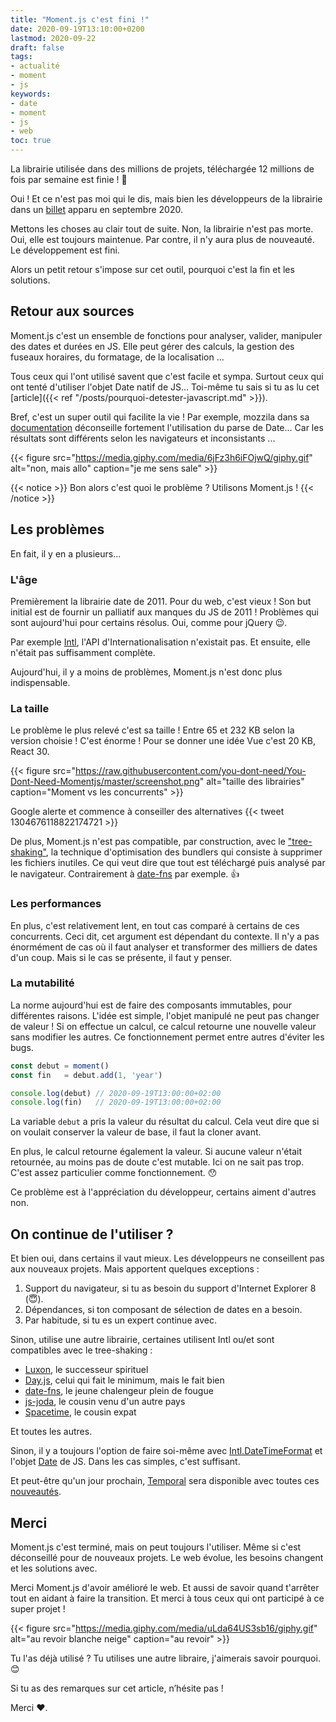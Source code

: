 ```yaml
---
title: "Moment.js c'est fini !"
date: 2020-09-19T13:10:00+0200
lastmod: 2020-09-22
draft: false
tags: 
- actualité
- moment
- js
keywords: 
- date
- moment
- js
- web
toc: true
---
```


La librairie utilisée dans des millions de projets, téléchargée 12 millions de fois par semaine est finie ! :clap:

Oui ! Et ce n'est pas moi qui le dis, mais bien les développeurs de la librairie dans un [billet](https://momentjs.com/docs/#/-project-status/) apparu en septembre 2020.

Mettons les choses au clair tout de suite. Non, la librairie n'est pas morte. Oui, elle est toujours maintenue.
Par contre, il n'y aura plus de nouveauté. Le développement est fini.

Alors un petit retour s'impose sur cet outil, pourquoi c'est la fin et les solutions.

## Retour aux sources

Moment.js c'est un ensemble de fonctions pour analyser, valider, manipuler des dates et durées en JS.
Elle peut gérer des calculs, la gestion des fuseaux horaires, du formatage, de la localisation ...

Tous ceux qui l'ont utilisé savent que c'est facile et sympa.
Surtout ceux qui ont tenté d'utiliser l'objet Date natif de JS...
Toi-même tu sais si tu as lu cet [article]({{< ref "/posts/pourquoi-detester-javascript.md" >}}).

Bref, c'est un super outil qui facilite la vie ! Par exemple, mozzila dans sa [documentation](https://developer.mozilla.org/fr/docs/Web/JavaScript/Reference/Global_Objects/Date/Date#Timestamp_string) déconseille fortement l'utilisation du parse de Date...
Car les résultats sont différents selon les navigateurs et inconsistants ...

{{< figure src="https://media.giphy.com/media/6jFz3h6iFOjwQ/giphy.gif" alt="non, mais allo" caption="je me sens sale" >}}

{{< notice >}}
Bon alors c'est quoi le problème ? Utilisons Moment.js !
{{< /notice >}}

## Les problèmes

En fait, il y en a plusieurs...

### L'âge

Premièrement la librairie date de 2011. Pour du web, c'est vieux !
Son but initial est de fournir un palliatif aux manques du JS de 2011 ! Problèmes qui sont aujourd'hui pour certains résolus.
Oui, comme pour jQuery :wink:.

Par exemple [Intl](https://developer.mozilla.org/fr/docs/Web/JavaScript/Reference/Objets_globaux/Intl), l'API d'Internationalisation n'existait pas.
Et ensuite, elle n'était pas suffisamment complète.

Aujourd'hui, il y a moins de problèmes, Moment.js n'est donc plus indispensable.

### La taille
 
Le problème le plus relevé c'est sa taille ! Entre 65 et 232 KB selon la version choisie ! C'est énorme !
Pour se donner une idée Vue c'est 20 KB, React 30.

{{< figure src="https://raw.githubusercontent.com/you-dont-need/You-Dont-Need-Momentjs/master/screenshot.png" alt="taille des librairies" caption="Moment vs les concurrents" >}}

Google alerte et commence à conseiller des alternatives {{< tweet 1304676118822174721 >}}

De plus, Moment.js n'est pas compatible, par construction, avec le ["tree-shaking"](https://webpack.js.org/guides/tree-shaking/), la technique d'optimisation des bundlers qui consiste à supprimer les fichiers inutiles.
Ce qui veut dire que tout est téléchargé puis analysé par le navigateur. Contrairement à [date-fns](https://date-fns.org/) par exemple. :thumbsup:


### Les performances
 
En plus, c'est relativement lent, en tout cas comparé à certains de ces concurrents. Ceci dit, cet argument est dépendant du contexte.
Il n'y a pas énormément de cas où il faut analyser et transformer des milliers de dates d'un coup.
Mais si le cas se présente, il faut y penser.

### La mutabilité

La norme aujourd'hui est de faire des composants immutables, pour différentes raisons.
L'idée est simple, l'objet manipulé ne peut pas changer de valeur ! Si on effectue un calcul, ce calcul retourne une nouvelle valeur sans modifier les autres.
Ce fonctionnement permet entre autres d'éviter les bugs.

```javascript
const debut = moment()
const fin   = debut.add(1, 'year')

console.log(debut) // 2020-09-19T13:00:00+02:00
console.log(fin)   // 2020-09-19T13:00:00+02:00
```

La variable `debut` a pris la valeur du résultat du calcul. Cela veut dire que si on voulait conserver la valeur de base, il faut la cloner avant.

En plus, le calcul retourne également la valeur. Si aucune valeur n'était retournée, au moins pas de doute c'est mutable.
Ici on ne sait pas trop. C'est assez particulier comme fonctionnement. :hushed:

Ce problème est à l'appréciation du développeur, certains aiment d'autres non. 

## On continue de l'utiliser ?

Et bien oui, dans certains il vaut mieux. Les développeurs ne conseillent pas aux nouveaux projets.
Mais apportent quelques exceptions :

1. Support du navigateur, si tu as besoin du support d'Internet Explorer 8 (:innocent:).
2. Dépendances, si ton composant de sélection de dates en a besoin.
3. Par habitude, si tu es un expert continue avec.

Sinon, utilise une autre librairie, certaines utilisent Intl ou/et sont compatibles avec le tree-shaking :
- [Luxon](https://moment.github.io/luxon/), le successeur spirituel
- [Day.js](https://day.js.org/), celui qui fait le minimum, mais le fait bien
- [date-fns](https://date-fns.org/), le jeune chalengeur plein de fougue
- [js-joda](https://js-joda.github.io/js-joda/), le cousin venu d'un autre pays
- [Spacetime](https://github.com/spencermountain/spacetime), le cousin expat

Et toutes les autres.

Sinon, il y a toujours l'option de faire soi-même avec [Intl.DateTimeFormat](https://developer.mozilla.org/fr/docs/Web/JavaScript/Reference/Objets_globaux/Intl/DateTimeFormat) et l'objet [Date](https://developer.mozilla.org/fr/docs/Web/JavaScript/Reference/Objets_globaux/Date) de JS.
Dans les cas simples, c'est suffisant.

Et peut-être qu'un jour prochain, [Temporal](https://github.com/tc39/proposal-temporal) sera disponible avec toutes ces [nouveautés](https://tc39.es/proposal-temporal/docs/index.html).

## Merci
Moment.js c'est terminé, mais on peut toujours l'utiliser. Même si c'est déconseillé pour de nouveaux projets.
Le web évolue, les besoins changent et les solutions avec.

Merci Moment.js d'avoir amélioré le web. Et aussi de savoir quand t'arrêter tout en aidant à faire la transition.
Et merci à tous ceux qui ont participé à ce super projet !

{{< figure src="https://media.giphy.com/media/uLda64US3sb16/giphy.gif" alt="au revoir blanche neige" caption="au revoir" >}}

Tu l'as déjà utilisé ? Tu utilises une autre libraire, j'aimerais savoir pourquoi. :blush:

Si tu as des remarques sur cet article, n’hésite pas !

Merci :heart:.
